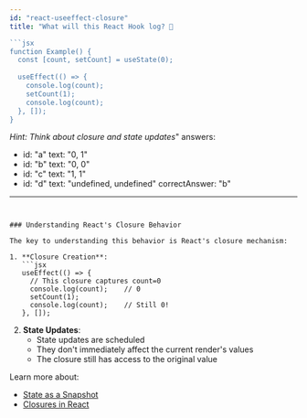 ```yaml
---
id: "react-useeffect-closure"
title: "What will this React Hook log? 🤔

```jsx
function Example() {
  const [count, setCount] = useState(0);
  
  useEffect(() => {
    console.log(count);
    setCount(1);
    console.log(count);
  }, []);
}
```

*Hint: Think about closure and state updates*"
answers:
  - id: "a"
    text: "0, 1"
  - id: "b"
    text: "0, 0"
  - id: "c"
    text: "1, 1"
  - id: "d"
    text: "undefined, undefined"
correctAnswer: "b"
---
```


### Understanding React's Closure Behavior

The key to understanding this behavior is React's closure mechanism:

1. **Closure Creation**:
   ```jsx
   useEffect(() => {
     // This closure captures count=0
     console.log(count);    // 0
     setCount(1);
     console.log(count);    // Still 0!
   }, []);
   ```

2. **State Updates**:
   - State updates are scheduled
   - They don't immediately affect the current render's values
   - The closure still has access to the original value

Learn more about:
- [State as a Snapshot](https://react.dev/learn/state-as-a-snapshot)
- [Closures in React](https://react.dev/learn/passing-data-deeply-with-context) 